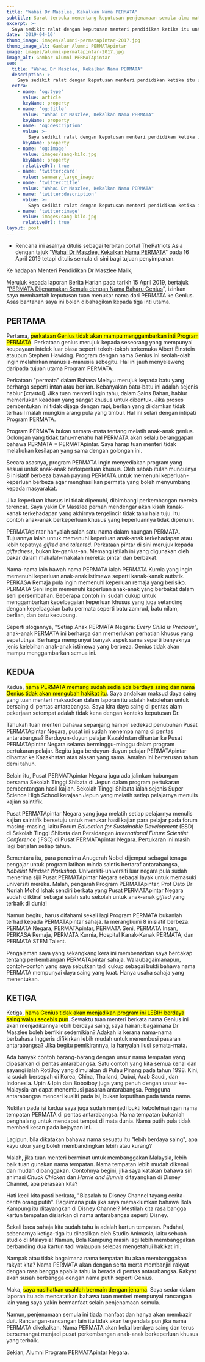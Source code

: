 ```yaml
---
title: "Wahai Dr Maszlee, Kekalkan Nama PERMATA"
subtitle: Surat terbuka menentang keputusan penjenamaan semula alma mater saya
excerpt: >-
  Saya sedikit ralat dengan keputusan menteri pendidikan ketika itu untuk menjenamakan semula Program Permata Negara menjadi Genius.
date: '2019-04-16'
thumb_image: images/alumni-permatapintar-2017.jpg
thumb_image_alt: Gambar Alumni PERMATApintar
image: images/alumni-permatapintar-2017.jpg
image_alt: Gambar Alumni PERMATApintar
seo:
  title: "Wahai Dr Maszlee, Kekalkan Nama PERMATA"
  description: >-
    Saya sedikit ralat dengan keputusan menteri pendidikan ketika itu untuk menjenamakan semula Program Permata Negara menjadi Genius.
  extra:
    - name: 'og:type'
      value: article
      keyName: property
    - name: 'og:title'
      value: "Wahai Dr Maszlee, Kekalkan Nama PERMATA"
      keyName: property
    - name: 'og:description'
      value: >-
        Saya sedikit ralat dengan keputusan menteri pendidikan ketika itu untuk menjenamakan semula Program Permata Negara menjadi Genius.
      keyName: property
    - name: 'og:image'
      value: images/sang-kilo.jpg
      keyName: property
      relativeUrl: true
    - name: 'twitter:card'
      value: summary_large_image
    - name: 'twitter:title'
      value: "Wahai Dr Maszlee, Kekalkan Nama PERMATA"
    - name: 'twitter:description'
      value: >-
        Saya sedikit ralat dengan keputusan menteri pendidikan ketika itu untuk menjenamakan semula Program Permata Negara menjadi Genius.
    - name: 'twitter:image'
      value: images/sang-kilo.jpg
      relativeUrl: true
layout: post
---
```


<aside class="changelog">

- Rencana ini asalnya ditulis sebagai terbitan portal ThePatriots Asia dengan tajuk "[Wahai Dr Maszlee, Kekalkan Nama PERMATA](https://www.thepatriots.asia/wahai-dr-maszlee-kekalkan-nama-permata/)" pada 16 April 2019 tetapi ditulis semula di sini bagi tujuan penyimpanan.

</aside>

Ke hadapan Menteri Pendidikan Dr Maszlee Malik,

Merujuk kepada laporan Berita Harian pada tarikh 15 April 2019, bertajuk "[PERMATA Dijenamakan Semula dengan Nama Baharu Genius](https://www.bharian.com.my/berita/nasional/2019/04/553224/permata-dijenamakan-semula-dengan-nama-baharu-genius)", izinkan saya membantah keputusan tuan menukar nama dari PERMATA ke Genius. Asas bantahan saya ini boleh dibahagikan kepada tiga inti utama.

## PERTAMA

Pertama, <mark>perkataan Genius tidak akan mampu menggambarkan inti Program PERMATA</mark>. Perkataan genius merujuk kepada seseorang yang mempunyai keupayaan intelek luar biasa seperti tokoh-tokoh terkemuka Albert Einstein ataupun Stephen Hawking. Program dengan nama Genius ini seolah-olah ingin melahirkan manusia-manusia sebegitu. Hal ini jauh menyeleweng daripada tujuan utama Program PERMATA.

Perkataan "permata" dalam Bahasa Melayu merujuk kepada batu yang berharga seperti intan atau berlian. Kebanyakan batu-batu ini adalah sejenis hablur [_crystal_]. Jika tuan menteri ingin tahu, dalam Sains Bahan, hablur memerlukan keadaan yang sangat khusus untuk dibentuk. Jika proses pembentukan ini tidak dijaga dengan rapi, berlian yang diidamkan tidak terhasil malah mungkin arang pula yang timbul. Hal ini selari dengan intipati Program PERMATA.

Program PERMATA bukan semata-mata tentang melatih anak-anak genius. Golongan yang tidak tahu-menahu hal PERMATA akan selalu beranggapan bahawa PERMATA = PERMATApintar. Saya harap tuan menteri tidak melakukan kesilapan yang sama dengan golongan ini.

Secara asasnya, program PERMATA ingin menyediakan program yang sesuai untuk anak-anak berkeperluan khusus. Oleh sebab itulah munculnya 8 inisiatif berbeza bawah payung PERMATA untuk memenuhi keperluan-keperluan berbeza agar menghasilkan permata yang boleh menyumbang kepada masyarakat.

Jika keperluan khusus ini tidak dipenuhi, dibimbangi perkembangan mereka terencat. Saya yakin Dr Maszlee pernah mendengar akan kisah kanak-kanak terkehadapan yang akhirnya tergelincir tidak tahu hala tuju. Itu contoh anak-anak berkeperluan khusus yang keperluannya tidak dipenuhi.

PERMATApintar hanyalah salah satu nama dalam naungan PERMATA. Tujuannya ialah untuk memenuhi keperluan anak-anak terkehadapan atau lebih tepatnya _gifted_ and _talented_. Perkataan pintar di sini merujuk kepada _giftedness_, bukan ke-_genius_-an. Memang istilah ini yang digunakan oleh pakar dalam makalah-makalah mereka: pintar dan berbakat.

Nama-nama lain bawah nama PERMATA ialah PERMATA Kurnia yang ingin memenuhi keperluan anak-anak istimewa seperti kanak-kanak autistik. PERKASA Remaja pula ingin memenuhi keperluan remaja yang berisiko. PERMATA Seni ingin memenuhi keperluan anak-anak yang berbakat dalam seni persembahan. Beberapa contoh ini sudah cukup untuk menggambarkan kepelbagaian keperluan khusus yang juga setanding dengan kepelbagaian batu permata seperti batu zamrud, batu nilam, berlian, dan batu kecubung.

Seperti slogannya, "Setiap Anak PERMATA Negara: _Every Child is Precious_", anak-anak PERMATA ini berharga dan memerlukan perhatian khusus yang sepatutnya. Berharga mempunyai banyak aspek sama seperti banyaknya jenis kelebihan anak-anak istimewa yang berbeza. Genius tidak akan mampu menggambarkan semua ini.

## KEDUA

Kedua, <mark>nama PERMATA memang sudah sedia ada berdaya saing dan nama Genius tidak akan mengubah hakikat itu</mark>. Saya andaikan maksud daya saing yang tuan menteri maksudkan dalam laporan itu adalah kebolehan untuk bersaing di pentas antarabangsa. Saya kira daya saing di pentas alam pekerjaan setempat adalah tidak kena dengan konteks keputusan Dr.

Tahukah tuan menteri bahawa sepanjang hampir sedekad penubuhan Pusat PERMATApintar Negara, pusat ini sudah menempa nama di pentas antarabangsa? Berduyun-duyun pelajar Kazakhstan dihantar ke Pusat PERMATApintar Negara selama berminggu-minggu dalam program pertukaran pelajar. Begitu juga berduyun-duyun pelajar PERMATApintar dihantar ke Kazakhstan atas alasan yang sama. Amalan ini berterusan tahun demi tahun.

Selain itu, Pusat PERMATApintar Negara juga ada jalinkan hubungan bersama Sekolah Tinggi Shibata di Jepun dalam program pertukaran pembentangan hasil kajian. Sekolah Tinggi Shibata ialah sejenis Super Science High School kerajaan Jepun yang melatih setiap pelajarnya menulis kajian saintifik.

Pusat PERMATApintar Negara yang juga melatih setiap pelajarnya menulis kajian saintifik bersetuju untuk menukar hasil kajian para pelajar pada forum masing-masing, iaitu Forum _Education for Sustainable Development_ (ESD) di Sekolah Tinggi Shibata dan Persidangan _International Future Scientist Conference_ (iFSC) di Pusat PERMATApintar Negara. Pertukaran ini masih lagi berjalan setiap tahun.

Sementara itu, para penerima Anugerah Nobel dijemput sebagai tenaga pengajar untuk program latihan minda saintis bertaraf antarabangsa, _Nobelist Mindset Workshop_. Universiti-universiti luar negara pula sudah menerima sijil Pusat PERMATApintar Negara sebagai layak untuk memasuki universiti mereka. Malah, pengarah Program PERMATApintar, Prof Dato Dr Noriah Mohd Ishak sendiri berkata yang Pusat PERMATApintar Negara sudah diiktiraf sebagai salah satu sekolah untuk anak-anak _gifted_ yang terbaik di dunia!

Namun begitu, harus difahami sekali lagi Program PERMATA bukanlah terhad kepada PERMATApintar sahaja. Ia merangkumi 8 inisiatif berbeza: PERMATA Negara, PERMATApintar, PERMATA Seni, PERMATA Insan, PERKASA Remaja, PERMATA Kurnia, Hospital Kanak-Kanak PERMATA, dan PERMATA STEM Talent.

Pengalaman saya yang sekangkang kera ini membenarkan saya bercakap tentang perkembangan PERMATApintar sahaja. Walaubagaimanapun, contoh-contoh yang saya sebutkan tadi cukup sebagai bukti bahawa nama PERMATA mempunyai daya saing yang kuat. Hanya usaha sahaja yang menentukan.

## KETIGA

Ketiga, <mark>nama Genius tidak akan menjadikan program ini LEBIH berdaya saing walau secebis pun</mark>. Sewaktu tuan menteri berkata nama Genius ini akan menjadikannya lebih berdaya saing, saya hairan: bagaimana Dr Maszlee boleh berfikir sedemikian? Adakah ia kerana nama-nama berbahasa Inggeris difikirkan lebih mudah untuk menembusi pasaran antarabangsa? Jika begitu pemikirannya, ia hanyalah ilusi semata-mata.

Ada banyak contoh barang-barang dengan unsur nama tempatan yang dipasarkan di pentas antarabangsa. Satu contoh yang kita semua kenal dan sayangi ialah RotiBoy yang dimulakan di Pulau Pinang pada tahun 1998. Kini, ia sudah bersepah di Korea, China, Thailand, Dubai, Arab Saudi, dan Indonesia. Upin & Ipin dan Boboiboy juga yang penuh dengan unsur ke-Malaysia-an dapat menembusi pasaran antarabangsa. Pengguna antarabangsa mencari kualiti pada isi, bukan keputihan pada tanda nama.

Nukilan pada isi kedua saya juga sudah menjadi bukti kebolehsaingan nama tempatan PERMATA di pentas antarabangsa. Nama tempatan bukanlah penghalang untuk mendapat tempat di mata dunia. Nama putih pula tidak memberi kesan pada kejayaan ini.

Lagipun, bila dikatakan bahawa nama sesuatu itu "lebih berdaya saing", apa kayu ukur yang boleh membandingkan lebih atau kurang?

Malah, jika tuan menteri berminat untuk membanggakan Malaysia, lebih baik tuan gunakan nama tempatan. Nama tempatan lebih mudah dikenali dan mudah dibanggakan. Contohnya begini, jika saya katakan bahawa siri animasi _Chuck Chicken_ dan _Harrie and Bunnie_ ditayangkan di Disney Channel, apa perasaan kita?

Hati kecil kita pasti berkata, "Biasalah tu Disney Channel tayang cerita-cerita orang putih". Bagaimana pula jika saya memaklumkan bahawa Bola Kampung itu ditayangkan di Disney Channel? Mestilah kita rasa bangga kartun tempatan disiarkan di nama antarabangsa seperti Disney.

Sekali baca sahaja kita sudah tahu ia adalah kartun tempatan. Padahal, sebenarnya ketiga-tiga itu dihasilkan oleh Studio Animasia, iaitu sebuah studio di Malaysia! Namun, Bola Kampung masih lagi lebih membanggakan berbanding dua kartun tadi walaupun selepas mengetahui hakikat ini.

Nampak atau tidak bagaimana nama tempatan itu akan membanggakan rakyat kita? Nama PERMATA akan dengan serta merta membanjiri rakyat dengan rasa bangga apabila tahu ia berada di pentas antarabangsa. Rakyat akan susah berbangga dengan nama putih seperti Genius.

Maka, <mark>saya nasihatkan usahlah bermain dengan jenama</mark>. Saya sedar dalam laporan itu ada mencatatkan bahawa tuan menteri mempunyai rancangan lain yang saya yakin bermanfaat selain penjenamaan semula.

Namun, penjenamaan semula ini tiada manfaat dan hanya akan membazir duit. Rancangan-rancangan lain itu tidak akan tergendala pun jika nama PERMATA dikekalkan. Nama PERMATA akan kekal berdaya saing dan terus bersemangat menjadi pusat perkembangan anak-anak berkeperluan khusus yang terbaik.

Sekian, Alumni Program PERMATApintar Negara.